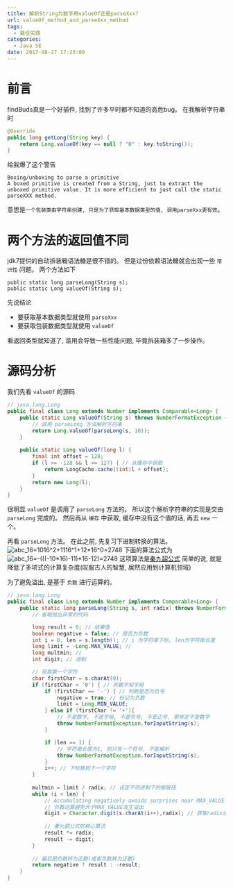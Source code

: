 ```yaml
---
title: 解析String为数字用valueOf还是parseXxx?
url: valueOf_method_and_parseXxx_method
tags:
  - 最佳实践
categories:
  - Java SE
date: 2017-08-27 17:23:09
---
```


# 前言
findBuds真是一个好插件, 找到了许多平时都不知道的高危bug。
在我解析字符串时
```java
@Override
public long getLong(String key) {
    return Long.valueOf(key == null ? "0" : key.toString());
}
```
<!-- more -->

给我爆了这个警告
```
Boxing/unboxing to parse a primitive
A boxed primitive is created from a String, just to extract the unboxed primitive value. It is more efficient to just call the static parseXXX method.
```

意思是`一个包装类由字符串创建, 只是为了获取基本数据类型的值, 调用parseXxx更有效`。

# 两个方法的返回值不同
jdk7提供的自动拆装箱语法糖是很不错的。
但是过份依赖语法糖就会出现一些 ` 常识性 ` 问题。
两个方法如下
```
public static long parseLong(String s);
public static Long valueOf(String s);
```
先说结论
- 要获取基本数据类型就使用 ` parseXxx ` 
- 要获取包装数据类型就使用 ` valueOf `

看返回类型就知道了, 滥用会导致一些性能问题, 毕竟拆装箱多了一步操作。

# 源码分析
我们先看 ` valueOf ` 的源码
```java
// java.lang.Long
public final class Long extends Number implements Comparable<Long> {
    public static Long valueOf(String s) throws NumberFormatException {
        // 调用 parseLong 方法解析字符串
        return Long.valueOf(parseLong(s, 10));
    }
    
    public static Long valueOf(long l) {
        final int offset = 128;
        if (l >= -128 && l <= 127) { // 从缓存中获取
            return LongCache.cache[(int)l + offset];
        }
        return new Long(l);
    }
}
```
很明显 ` valueOf ` 是调用了 ` parseLong ` 方法的。
所以这个解析字符串的实现是交由 ` parseLong ` 完成的。
然后再从 ` 缓存 ` 中获取, 缓存中没有这个值的话, 再去 ` new ` 一个。

再看 ` parseLong ` 方法。
在此之前, 先复习下进制转换的算法。
![abc_16=10*16^2+11*16^1+12*16^0=2748](http://latex.codecogs.com/svg.latex?abc_{16}=10*16^2+11*16^1+12*16^0=2748)
下面的算法公式为
![abc_16=-(((-10*16)-11)*16-12)=2748](http://latex.codecogs.com/svg.latex?abc_{16}=-%28%28%28-10*16%29-11%29*16-12%29=2748)
这项算法是[秦九韶公式](https://zh.wikipedia.org/zh-hans/%E7%A7%A6%E4%B9%9D%E9%9F%B6%E7%AE%97%E6%B3%95)
简单的说, 就是降低了多项式的计算复杂度(叹服古人的智慧, 居然应用到计算机领域)

为了避免溢出, 是基于 ` 负数 ` 进行运算的。
```java
// java.lang.Long
public final class Long extends Number implements Comparable<Long> {
    public static long parseLong(String s, int radix) throws NumberFormatException {
        // 省略抛出异常的代码

        long result = 0; // 结果值
        boolean negative = false; // 是否为负数
        int i = 0, len = s.length(); // i 为字符串下标, len为字符串长度
        long limit = -Long.MAX_VALUE; // 
        long multmin; // 
        int digit; // 进制

        // 获取第一个字符
        char firstChar = s.charAt(0);
        if (firstChar < '0') { // 非数字和字母
            if (firstChar == '-') { // 判断是否为负号
                negative = true; // 标记为负数
                limit = Long.MIN_VALUE;
            } else if (firstChar != '+'){
                // 不是数字, 不是字母, 不是负号, 不是正号, 那肯定不是数字
                throw NumberFormatException.forInputString(s);
            }

            if (len == 1) {
                // 字符串长度为1, 则只有一个符号, 不能解析
                throw NumberFormatException.forInputString(s);
            }
            i++; // 下标移到下一个字符
        }
        
        multmin = limit / radix; // 设定不同进制下的极限值
        while (i < len) {
            // Accumulating negatively avoids surprises near MAX_VALUE
            // 负数运算避免大于MAX_VALUE发生溢出
            digit = Character.digit(s.charAt(i++),radix); // 获取radix进制下的值, 5=>5, A=>10
            
            // 秦九韶公式的核心算法
            result *= radix;
            result -= digit;
        }
        
        // 最后把负数转为正数(或者负数转为正数)
        return negative ? result : -result;
    }
}
```
